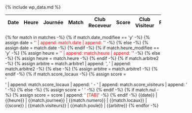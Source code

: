 {% include wp_data.md %}

Date | Heure | Journée | Match | Club Receveur | Score | Club Visiteur | Poule | Arbitres
---|---|---|---|---|---|---|---|---
{% for match in matches -%}
{% if match.date_modifiee == 'y' -%}
  {% assign date = '<span style="color:red">' | append: match.date | append: '</span>' -%}
{% else -%}
{%   assign date = match.date -%}
{% endif -%}
{% if match.heure_modifiee == 'y' -%}
{%   assign heure = '<span style="color:red">' | append: match.heure | append: '</span>' -%}
{% else -%}
{%   assign heure = match.heure -%}
{% endif -%}
{% if match.arbitre2 -%}
{%   assign arbitre = match.arbitre1 | append: ', ' | append: match.arbitre2 -%}
{% else -%}
{%   assign arbitre = match.arbitre1 -%}
{% endif -%}
{% if match.score_locaux -%}
{%   assign score = '<span class="text-nowrap" style="white-space:nowrap">' | append: match.score_locaux | append: '&nbsp;-&nbsp;' | append: match.score_visiteurs | append: '</span>' -%}
{% else -%}
{%   assign score = ' ' -%}
{% endif -%}
{% if match.nul -%}
  {% assign score = score | append: ' <span style="color:red">[TAB]</span>' -%}
{% endif -%}
{{date}} | {{heure}} | {{match.journee}} | {{match.numero}} | {{match.locaux}} | {{score}} | {{match.visiteurs}} | {{match.poule}} | {{arbitre}}
{% endfor -%}
